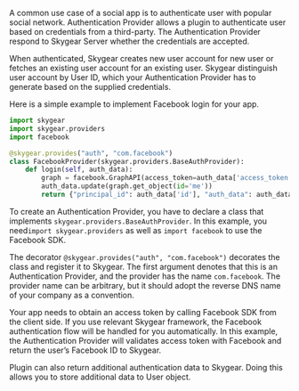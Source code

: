 A common use case of a social app is to authenticate user with popular social network. Authentication Provider allows a plugin to authenticate user based on credentials from a third-party. The Authentication Provider respond to Skygear Server whether the credentials are accepted.

When authenticated, Skygear creates new user account for new user or fetches an existing user account for an existing user. Skygear distinguish user account by User ID, which your Authentication Provider has to generate based on the supplied credentials.

Here is a simple example to implement Facebook login for your app.

```python
import skygear
import skygear.providers
import facebook

@skygear.provides("auth", "com.facebook")
class FacebookProvider(skygear.providers.BaseAuthProvider):
    def login(self, auth_data):
        graph = facebook.GraphAPI(access_token=auth_data['access_token'])
        auth_data.update(graph.get_object(id='me'))
        return {"principal_id": auth_data['id'], "auth_data": auth_data}
```

To create an Authentication Provider, you have to declare a class that implements `skygear.providers.BaseAuthProvider`. In this example, you need`import skygear.providers` as well as `import facebook` to use the Facebook SDK.

The decorator `@skygear.provides("auth", "com.facebook")` decorates the class and register it to Skygear. The first argument denotes that this is an Authentication Provider, and the provider has the name `com.facebook`. The provider name can be arbitrary, but it should adopt the reverse DNS name of your company as a convention.

Your app needs to obtain an access token by calling Facebook SDK from the client side. If you use relevant Skygear framework, the Facebook authentication flow will be handled for you automatically. In this example, the Authentication Provider will validates access token with Facebook and return the user’s Facebook ID to Skygear.

Plugin can also return additional authentication data to Skygear. Doing this allows you to store additional data to User object.
